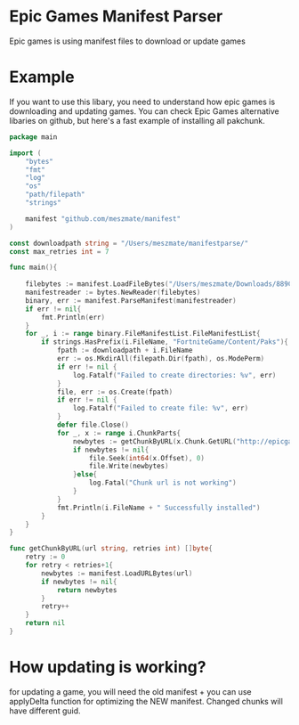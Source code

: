# Epic Games Manifest Parser
Epic games is using manifest files to download or update games 

# Example
If you want to use this libary, you need to understand how epic games is downloading and updating games. You can check Epic Games alternative libaries on github, but here's a fast example of installing all pakchunk.
```go
package main

import (
	"bytes"
	"fmt"
	"log"
	"os"
	"path/filepath"
	"strings"

	manifest "github.com/meszmate/manifest"
)

const downloadpath string = "/Users/meszmate/manifestparse/"
const max_retries int = 7

func main(){
	
	filebytes := manifest.LoadFileBytes("/Users/meszmate/Downloads/889Cfv4W7UAZ6Jn0dUyIuV0kX7gTog.manifest")
	manifestreader := bytes.NewReader(filebytes)
	binary, err := manifest.ParseManifest(manifestreader)
	if err != nil{
		fmt.Println(err)
	}
	for _, i := range binary.FileManifestList.FileManifestList{
		if strings.HasPrefix(i.FileName, "FortniteGame/Content/Paks"){
			fpath := downloadpath + i.FileName
			err := os.MkdirAll(filepath.Dir(fpath), os.ModePerm)
			if err != nil {
				log.Fatalf("Failed to create directories: %v", err)
			}
			file, err := os.Create(fpath)
			if err != nil {
				log.Fatalf("Failed to create file: %v", err)
			}
			defer file.Close()
			for _, x := range i.ChunkParts{
				newbytes := getChunkByURL(x.Chunk.GetURL("http://epicgames-download1.akamaized.net/Builds/Fortnite/CloudDir/ChunksV4"), max_retries)
				if newbytes != nil{
					file.Seek(int64(x.Offset), 0)
					file.Write(newbytes)
				}else{
					log.Fatal("Chunk url is not working")
				}
			}
			fmt.Println(i.FileName + " Successfully installed")
		}
	}
}

func getChunkByURL(url string, retries int) []byte{
	retry := 0
	for retry < retries+1{
		newbytes := manifest.LoadURLBytes(url)
		if newbytes != nil{
			return newbytes
		}
		retry++
	}
	return nil
}
```
# How updating is working?
for updating a game, you will need the old manifest + you can use applyDelta function for optimizing the NEW manifest. Changed chunks will have different guid.

